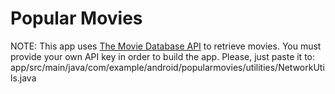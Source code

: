 # Popular Movies
NOTE: This app uses <a href="https://www.themoviedb.org/documentation/api" target="_blank"> The Movie Database API</a> to retrieve movies. You must provide your own API key in order to build the app. Please, just paste it to:
    app/src/main/java/com/example/android/popularmovies/utilities/NetworkUtils.java
